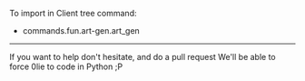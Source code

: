 To import in Client tree command:
- commands.fun.art-gen.art_gen


----------------------------------------------------------

If you want to help don't hesitate, and do a pull request
We'll be able to force 0lie to code in Python ;P